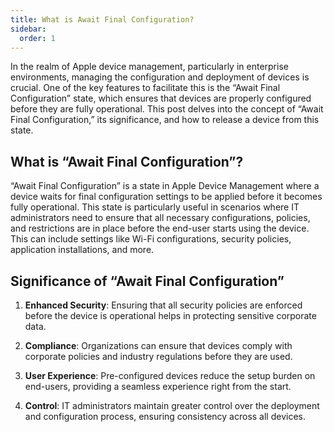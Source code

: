 ```yaml
---
title: What is Await Final Configuration?
sidebar:
  order: 1
---
```


In the realm of Apple device management, particularly in enterprise environments, managing the configuration and deployment of devices is crucial. One of the key features to facilitate this is the “Await Final Configuration” state, which ensures that devices are properly configured before they are fully operational. This post delves into the concept of “Await Final Configuration,” its significance, and how to release a device from this state.

## What is “Await Final Configuration”?

“Await Final Configuration” is a state in Apple Device Management where a device waits for final configuration settings to be applied before it becomes fully operational. This state is particularly useful in scenarios where IT administrators need to ensure that all necessary configurations, policies, and restrictions are in place before the end-user starts using the device. This can include settings like Wi-Fi configurations, security policies, application installations, and more.

## Significance of “Await Final Configuration”

1. **Enhanced Security**: Ensuring that all security policies are enforced before the device is operational helps in protecting sensitive corporate data.

2. **Compliance**: Organizations can ensure that devices comply with corporate policies and industry regulations before they are used.

3. **User Experience**: Pre-configured devices reduce the setup burden on end-users, providing a seamless experience right from the start.

4. **Control**: IT administrators maintain greater control over the deployment and configuration process, ensuring consistency across all devices.

